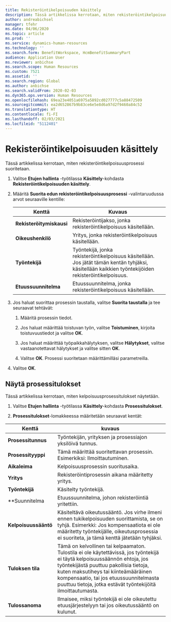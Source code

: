 ```yaml
---
title: Rekisteröintikelpoisuuden käsittely
description: Tässä artikkelissa kerrotaan, miten rekisteröintikelpoisuusprosessi suoritetaan.
author: andreabichsel
manager: tfehr
ms.date: 04/06/2020
ms.topic: article
ms.prod: ''
ms.service: dynamics-human-resources
ms.technology: ''
ms.search.form: BenefitWorkspace, HcmBenefitSummaryPart
audience: Application User
ms.reviewer: anbichse
ms.search.scope: Human Resources
ms.custom: 7521
ms.assetid: ''
ms.search.region: Global
ms.author: anbichse
ms.search.validFrom: 2020-02-03
ms.dyn365.ops.version: Human Resources
ms.openlocfilehash: 69ea23e4051a6975a5892cd027777c5a88472509
ms.sourcegitcommit: ea2d652867b9b83ce6e5e8d6a97d2f9460a84c52
ms.translationtype: HT
ms.contentlocale: fi-FI
ms.lasthandoff: 02/03/2021
ms.locfileid: "5112401"
---
```

# <a name="process-enrollment-eligibility"></a>Rekisteröintikelpoisuuden käsittely

Tässä artikkelissa kerrotaan, miten rekisteröintikelpoisuusprosessi suoritetaan.

1. Valitse **Etujen hallinta** -työtilassa **Käsittely**-kohdasta **Rekisteröintikelpoisuuden käsittely**.

2. Määritä **Suorita edun rekisteröintikelpoisuusprosessi** -valintaruudussa arvot seuraaville kentille:

   | Kenttä | Kuvaus |
   | --- | --- |
   | **Rekisteröitymiskausi** | Rekisteröintijakso, jonka rekisteröintikelpoisuus käsitellään. |
   | **Oikeushenkilö** | Yritys, jonka rekisteröintikelpoisuus käsitellään. |
   | **Työntekijä** | Työntekijä, jonka rekisteröintikelpoisuus käsitellään. Jos jätät tämän kentän tyhjäksi, käsitellään kaikkien työntekijöiden rekisteröintikelpoisuus. |
   | **Etuussuunnitelma** | Etuussuunnitelma, jonka rekisteröintikelpoisuus käsitellään.

3. Jos haluat suorittaa prosessin taustalla, valitse **Suorita taustalla** ja tee seuraavat tehtävät:

   1. Määritä prosessin tiedot.

   2. Jos haluat määrittää toistuvan työn, valitse **Toistuminen**, kirjoita toistuvuustiedot ja valitse **OK**.

   3. Jos haluat määrittää työpaikkahälytyksen, valitse **Hälytykset**, valitse vastaanotettavat hälytykset ja valitse sitten **OK**.

   4. Valitse **OK**. Prosessi suoritetaan määrittämilläsi parametreilla.

4. Valitse **OK**.

## <a name="view-process-results"></a>Näytä prosessitulokset

Tässä artikkelissa kerrotaan, miten kelpoisuusprosessitulokset näytetään.

1.  Valitse **Etujen hallinta** -työtilassa **Käsittely**-kohdasta **Prosessitulokset**.

2.  **Prosessitulokset**-lomakkeessa määritetään seuraavat kentät:

   | Kenttä | kuvaus |
   | --- | --- |
   | **Prosessitunnus** | Työntekijän, yrityksen ja prosessiajon yksilöivä tunnus. |
   | **Prosessityyppi** | Tämä määrittää suoritettavan prosessin. Esimerkiksi: Ilmoittautuminen. |
   | **Aikaleima** | Kelpoisuusprosessin suoritusaika. |
   | **Yritys** | Rekisteröintiprosessin aikana määritetty yritys. |
   | **Työntekijä** | Käsitelty työntekijä. |
   | **Suunnitelma | Etuussuunnitelma, johon rekisteröintiä yritettiin. |
   | **Kelpoisuussääntö** | Käsiteltävä oikeutussääntö. Jos virhe ilmeni ennen tukikelpoisuuden suorittamista, se on tyhjä. Esimerkki: Jos kompensaatiota ei ole määritetty työntekijälle, oikeutusprosessia ei suoriteta, ja tämä kenttä jätetään tyhjäksi. |
   | **Tuloksen tila** | Tämä on kelvollinen tai kelpaamaton. Tulostila ei ole käytettävissä, jos työntekijä ei täytä kelpoisuussäännön ehtoja, jos työntekijästä puuttuu pakollisia tietoja, kuten maksutiheys tai kiinteämääräinen kompensaatio, tai jos etuussuunnitelmasta puuttuu tietoja, jotka estävät työntekijöitä ilmoittautumasta. |
   | **Tulossanoma** | Ilmaisee, miksi työntekijä ei ole oikeutettu etuusjärjestelyyn tai jos oikeutussääntö on kulunut. |

